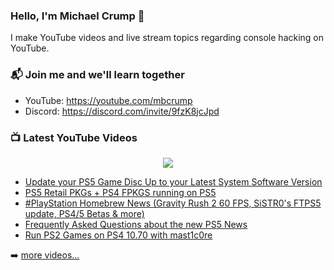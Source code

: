 ### Hello, I'm Michael Crump 👋

I make YouTube videos and live stream topics regarding console hacking on YouTube. 

### 📬 Join me and we'll learn together

- YouTube: https://youtube.com/mbcrump
- Discord: https://discord.com/invite/9fzK8jcJpd

### 📺 Latest YouTube Videos

<div align="center">

[<img src="https://img.shields.io/badge/-Subscribe-red?style=for-the-badge&logo=youtube&logoColor=white"/>](https://www.youtube.com/c/mbcrump?sub_confirmation=1)

</div>

<!-- YOUTUBE:START -->
- [Update your PS5 Game Disc Up to your Latest System Software Version](https://www.youtube.com/watch?v=wD7c5_o1H-8)
- [PS5 Retail PKGs + PS4 FPKGS running on PS5](https://www.youtube.com/watch?v=JaVRuj1hXSI)
- [#PlayStation Homebrew News &lpar;Gravity Rush 2 60 FPS, SiSTR0&#39;s FTPS5 update, PS4/5 Betas &amp; more&rpar;](https://www.youtube.com/watch?v=RGT7DOcvYSs)
- [Frequently Asked Questions about the new PS5 News](https://www.youtube.com/watch?v=ew3B4Nx2ZZQ)
- [Run PS2 Games on PS4 10.70 with mast1c0re](https://www.youtube.com/watch?v=HyFw6oI2H4M)
<!-- YOUTUBE:END -->

➡️ [more videos...](https://youtube.com/mbcrump)

